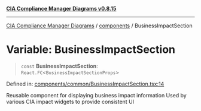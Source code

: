 [**CIA Compliance Manager Diagrams v0.8.15**](../../README.md)

***

[CIA Compliance Manager Diagrams](../../modules.md) / [components](../README.md) / BusinessImpactSection

# Variable: BusinessImpactSection

> `const` **BusinessImpactSection**: `React.FC`\<`BusinessImpactSectionProps`\>

Defined in: [components/common/BusinessImpactSection.tsx:14](https://github.com/Hack23/cia-compliance-manager/blob/50a3bb1fa64948444e36c06fee075b5043350db0/src/components/common/BusinessImpactSection.tsx#L14)

Reusable component for displaying business impact information
Used by various CIA impact widgets to provide consistent UI
